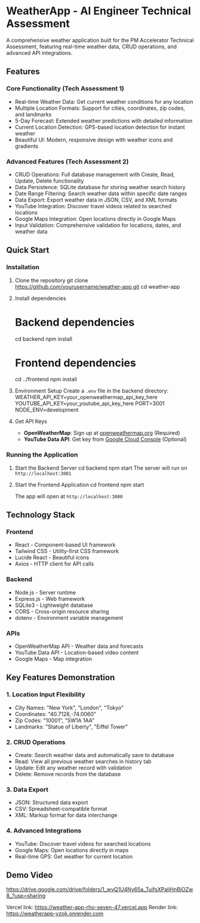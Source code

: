 # WeatherApp - AI Engineer Technical Assessment

A comprehensive weather application built for the PM Accelerator Technical Assessment, featuring real-time weather data, CRUD operations, and advanced API integrations.

##  Features

### Core Functionality (Tech Assessment 1)
- Real-time Weather Data: Get current weather conditions for any location
- Multiple Location Formats: Support for cities, coordinates, zip codes, and landmarks
- 5-Day Forecast: Extended weather predictions with detailed information
- Current Location Detection: GPS-based location detection for instant weather
- Beautiful UI: Modern, responsive design with weather icons and gradients

### Advanced Features (Tech Assessment 2)
- CRUD Operations: Full database management with Create, Read, Update, Delete functionality
- Data Persistence: SQLite database for storing weather search history
- Date Range Filtering: Search weather data within specific date ranges
- Data Export: Export weather data in JSON, CSV, and XML formats
- YouTube Integration: Discover travel videos related to searched locations
- Google Maps Integration: Open locations directly in Google Maps
- Input Validation: Comprehensive validation for locations, dates, and weather data

##  Quick Start
### Installation

1. Clone the repository
   git clone https://github.com/yourusername/weather-app.git
   cd weather-app

2. Install dependencies
   # Backend dependencies
   cd backend
   npm install
   
   # Frontend dependencies
   cd ../frontend
   npm install

3. Environment Setup
   Create a `.env` file in the backend directory:
   WEATHER_API_KEY=your_openweathermap_api_key_here
   YOUTUBE_API_KEY=your_youtube_api_key_here
   PORT=3001
   NODE_ENV=development

4. Get API Keys
   - **OpenWeatherMap**: Sign up at [openweathermap.org](https://openweathermap.org/api) (Required)
   - **YouTube Data API**: Get key from [Google Cloud Console](https://console.cloud.google.com/) (Optional)

### Running the Application

1. Start the Backend Server
   cd backend
   npm start
   The server will run on `http://localhost:3001`

2. Start the Frontend Application
   cd frontend
   npm start

   The app will open at `http://localhost:3000`

##  Technology Stack

### Frontend
- React - Component-based UI framework
- Tailwind CSS - Utility-first CSS framework
- Lucide React - Beautiful icons
- Axios - HTTP client for API calls

### Backend
- Node.js - Server runtime
- Express.js - Web framework
- SQLite3 - Lightweight database
- CORS - Cross-origin resource sharing
- dotenv - Environment variable management

### APIs
- OpenWeatherMap API - Weather data and forecasts
- YouTube Data API - Location-based video content
- Google Maps - Map integration

##  Key Features Demonstration

### 1. Location Input Flexibility
- City Names: "New York", "London", "Tokyo"
- Coordinates: "40.7128,-74.0060"
- Zip Codes: "10001", "SW1A 1AA"
- Landmarks: "Statue of Liberty", "Eiffel Tower"

### 2. CRUD Operations
- Create: Search weather data and automatically save to database
- Read: View all previous weather searches in history tab
- Update: Edit any weather record with validation
- Delete: Remove records from the database

### 3. Data Export
- JSON: Structured data export
- CSV: Spreadsheet-compatible format
- XML: Markup format for data interchange

### 4. Advanced Integrations
- YouTube: Discover travel videos for searched locations
- Google Maps: Open locations directly in maps
- Real-time GPS: Get weather for current location


##  Demo Video
https://drive.google.com/drive/folders/1_wvQ1U4Ny65a_TuifsXPaliHnBjOZw8_?usp=sharing

Vercel link: https://weather-app-rho-seven-47.vercel.app
Render link: https://weatherapp-yzok.onrender.com
